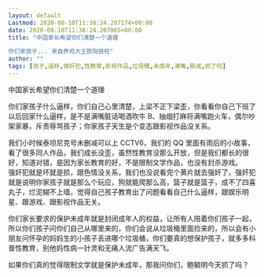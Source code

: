 ```yaml
---
layout: default
Lastmod: 2020-08-10T11:38:24.207174+00:00
date: 2020-08-10T11:38:24.207065+00:00
title: "中国家长希望你们清楚一个道理

你们家孩子... 来自养鸡大王欧阳铁柱"
author: ""
tags: [孩子,逼样,强奸犯,性教育,影视作品,垃圾桶,未成年,满嘴,删减,抓了吗]
---
```


中国家长希望你们清楚一个道理

你们家孩子什么逼样，你们自己心里清楚，上梁不正下梁歪，你看看你自己下班了以后回家什么逼样，是不是满嘴脏话喝酒吹牛 B、抽烟打麻将满嘴跑火车，偶尔吵架家暴，斥责辱骂孩子；你家孩子天生是个变态跟影视作品没关系。

我们小时候泰坦尼克号未删减可以上 CCTV6，我们的 QQ 里面有雨后的小故事，看了很多同人作品，我们成长没歪，虽然性教育没那么开放，但是我们都长的很好，知道对错，是因为家长教育的好，不是限制文学作品，也没有封杀游戏。  
强奸犯就是坏就是损，跟色情没关系，我们也没说看完个黄片就去强奸了，强奸犯就是说明你家孩子就是那么个玩应，狗就能爬那么高，篮子就是篮子，成不了四喜丸子，烂泥糊不上墙，觉得自己孩子教育出了问题看看自己什么逼样，跟娱乐明星、跟游戏、跟影视作品无关。

你们家长要求的保护未成年就是封闭成年人的权益，让所有人陪着你们孩子一起，所以你们孩子问你们自己从哪里来的，你们会说从垃圾桶里面捡来的，所以会有小朋友问怀孕的妈妈生的小孩子丢进哪个垃圾桶，你们要真的想保护孩子，就多多科普性教育，别他妈性病一针灵和无痛人流广告满天飞。

如果你们真的觉得限制文学就是保护未成年，那我问你们，鲍毓明今天抓了吗？

